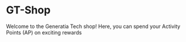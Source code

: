 # GT-Shop
Welcome to the Generatia Tech shop! Here, you can spend your Activity Points (AP) on exciting rewards
